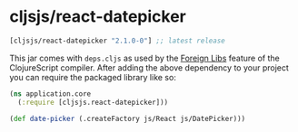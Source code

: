 # cljsjs/react-datepicker

[](dependency)
```clojure
[cljsjs/react-datepicker "2.1.0-0"] ;; latest release
```
[](/dependency)

This jar comes with `deps.cljs` as used by the [Foreign Libs][flibs] feature
of the ClojureScript compiler. After adding the above dependency to your project
you can require the packaged library like so:

```clojure
(ns application.core
  (:require [cljsjs.react-datepicker]))

(def date-picker (.createFactory js/React js/DatePicker)))
```

[flibs]: https://clojurescript.org/reference/packaging-foreign-deps
